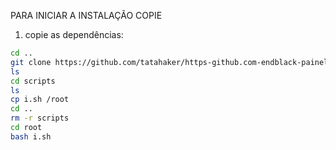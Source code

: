 PARA INICIAR A INSTALAÇÃO COPIE 
1. copie as dependências:

```bash
cd ..
git clone https://github.com/tatahaker/https-github.com-endblack-painelMod.git
ls
cd scripts
ls
cp i.sh /root
cd ..
rm -r scripts
cd root
bash i.sh

```
